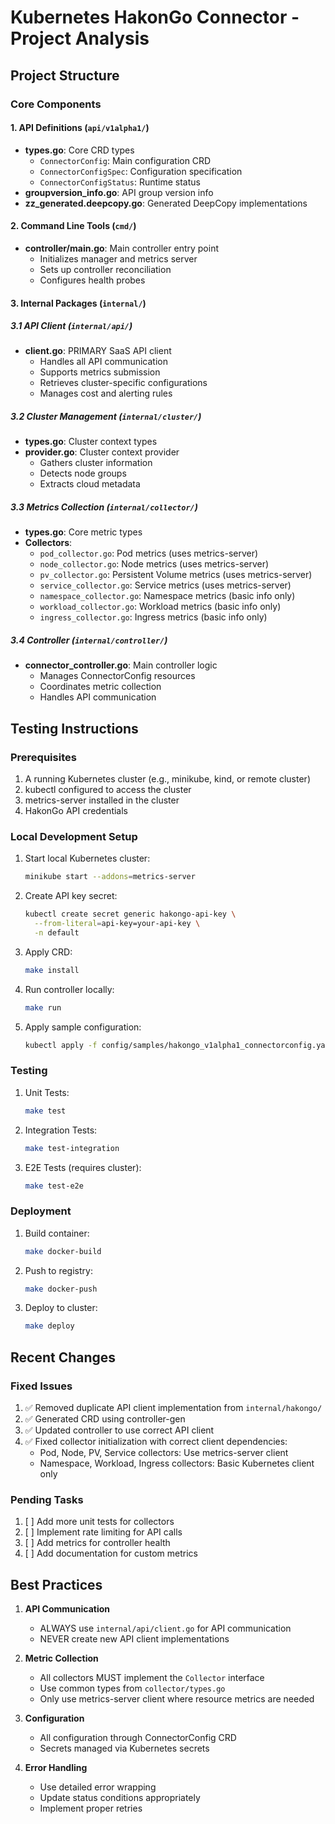 # Kubernetes HakonGo Connector - Project Analysis

## Project Structure

### Core Components

#### 1. API Definitions (`api/v1alpha1/`)
- **types.go**: Core CRD types
  - `ConnectorConfig`: Main configuration CRD
  - `ConnectorConfigSpec`: Configuration specification
  - `ConnectorConfigStatus`: Runtime status
- **groupversion_info.go**: API group version info
- **zz_generated.deepcopy.go**: Generated DeepCopy implementations

#### 2. Command Line Tools (`cmd/`)
- **controller/main.go**: Main controller entry point
  - Initializes manager and metrics server
  - Sets up controller reconciliation
  - Configures health probes

#### 3. Internal Packages (`internal/`)

##### 3.1 API Client (`internal/api/`)
- **client.go**: PRIMARY SaaS API client
  - Handles all API communication
  - Supports metrics submission
  - Retrieves cluster-specific configurations
  - Manages cost and alerting rules

##### 3.2 Cluster Management (`internal/cluster/`)
- **types.go**: Cluster context types
- **provider.go**: Cluster context provider
  - Gathers cluster information
  - Detects node groups
  - Extracts cloud metadata

##### 3.3 Metrics Collection (`internal/collector/`)
- **types.go**: Core metric types
- **Collectors**:
  - `pod_collector.go`: Pod metrics (uses metrics-server)
  - `node_collector.go`: Node metrics (uses metrics-server)
  - `pv_collector.go`: Persistent Volume metrics (uses metrics-server)
  - `service_collector.go`: Service metrics (uses metrics-server)
  - `namespace_collector.go`: Namespace metrics (basic info only)
  - `workload_collector.go`: Workload metrics (basic info only)
  - `ingress_collector.go`: Ingress metrics (basic info only)

##### 3.4 Controller (`internal/controller/`)
- **connector_controller.go**: Main controller logic
  - Manages ConnectorConfig resources
  - Coordinates metric collection
  - Handles API communication

## Testing Instructions

### Prerequisites
1. A running Kubernetes cluster (e.g., minikube, kind, or remote cluster)
2. kubectl configured to access the cluster
3. metrics-server installed in the cluster
4. HakonGo API credentials

### Local Development Setup
1. Start local Kubernetes cluster:
   ```bash
   minikube start --addons=metrics-server
   ```

2. Create API key secret:
   ```bash
   kubectl create secret generic hakongo-api-key \
     --from-literal=api-key=your-api-key \
     -n default
   ```

3. Apply CRD:
   ```bash
   make install
   ```

4. Run controller locally:
   ```bash
   make run
   ```

5. Apply sample configuration:
   ```bash
   kubectl apply -f config/samples/hakongo_v1alpha1_connectorconfig.yaml
   ```

### Testing
1. Unit Tests:
   ```bash
   make test
   ```

2. Integration Tests:
   ```bash
   make test-integration
   ```

3. E2E Tests (requires cluster):
   ```bash
   make test-e2e
   ```

### Deployment
1. Build container:
   ```bash
   make docker-build
   ```

2. Push to registry:
   ```bash
   make docker-push
   ```

3. Deploy to cluster:
   ```bash
   make deploy
   ```

## Recent Changes

### Fixed Issues
1. ✅ Removed duplicate API client implementation from `internal/hakongo/`
2. ✅ Generated CRD using controller-gen
3. ✅ Updated controller to use correct API client
4. ✅ Fixed collector initialization with correct client dependencies:
   - Pod, Node, PV, Service collectors: Use metrics-server client
   - Namespace, Workload, Ingress collectors: Basic Kubernetes client only

### Pending Tasks
1. [ ] Add more unit tests for collectors
2. [ ] Implement rate limiting for API calls
3. [ ] Add metrics for controller health
4. [ ] Add documentation for custom metrics

## Best Practices

1. **API Communication**
   - ALWAYS use `internal/api/client.go` for API communication
   - NEVER create new API client implementations

2. **Metric Collection**
   - All collectors MUST implement the `Collector` interface
   - Use common types from `collector/types.go`
   - Only use metrics-server client where resource metrics are needed

3. **Configuration**
   - All configuration through ConnectorConfig CRD
   - Secrets managed via Kubernetes secrets

4. **Error Handling**
   - Use detailed error wrapping
   - Update status conditions appropriately
   - Implement proper retries
